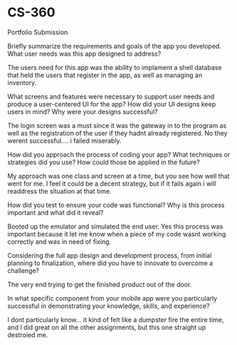 # CS-360
Portfolio Submission

Briefly summarize the requirements and goals of the app you developed. What user needs was this app designed to address?

The users need for this app was the ability to implament a shell database that held the users that register in the app, as well as managing an inventory.

What screens and features were necessary to support user needs and produce a user-centered UI for the app? How did your UI designs keep users in mind? Why were your designs successful?

The login screen was a must since it was the gateway in to the program as well as the registration of the user if they hadnt already registered.  No they werent successful.... i failed miserably.

How did you approach the process of coding your app? What techniques or strategies did you use? How could those be applied in the future?

My approach was one class and screen at a time, but you see how well that went for me.  I feel it could be a decent strategy, but if it fails again i will readdress the situation at that time. 

How did you test to ensure your code was functional? Why is this process important and what did it reveal?

Booted up the emulator and simulated the end user.  Yes this process was important because it let me know when a piece of my code wasnt working correctly and was in need of fixing.

Considering the full app design and development process, from initial planning to finalization, where did you have to innovate to overcome a challenge?

The very end trying to get the finished product out of the door.

In what specific component from your mobile app were you particularly successful in demonstrating your knowledge, skills, and experience?

I dont particularly know... it kind of felt like a dumpster fire the entire time, and I did great on all the other assignments, but this one straight up destroied me.
